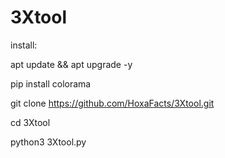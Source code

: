 # 3Xtool

install:

apt update && apt upgrade -y

pip install colorama

git clone https://github.com/HoxaFacts/3Xtool.git

cd 3Xtool

python3 3Xtool.py